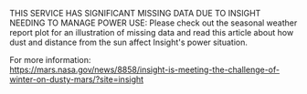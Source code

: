 
THIS SERVICE HAS SIGNIFICANT MISSING DATA DUE TO INSIGHT NEEDING TO MANAGE POWER USE: Please check out the seasonal weather report plot for an illustration of missing data and read this article about how dust and distance from the sun affect Insight's power situation.

For more information:  
https://mars.nasa.gov/news/8858/insight-is-meeting-the-challenge-of-winter-on-dusty-mars/?site=insight
